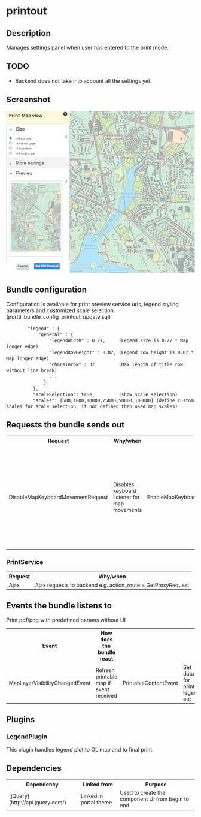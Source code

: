# printout

## Description

Manages settings panel when user has entered to the print mode.

## TODO

* Backend does not take into account all the settings yet.

## Screenshot

![screenshot](printout.png)

## Bundle configuration

Configuration is available for print preview service urls, legend styling parameters and customized scale selection
(portti_bundle_config_printout_update.sql)

            "legend" : {
                "general" : {
                    "legendWidth" : 0.27,     (Legend size is 0.27 * Map longer edge)
                    "legendRowHeight" : 0.02, (Legend row height is 0.02 * Map longer edge)
                    "charsInrow" : 32         (Max length of title row without line break)
                    ...
                  }
              },
              "scaleSelection": true,         (show scale selection)
              "scales": [500,1000,10000,25000,50000,100000] (define custom scales for scale selection, if not defined then used map scales)


## Requests the bundle sends out

<table class="table">
  <tr>
    <th>Request</th><th>Why/when</th>
  </tr>
  <tr>
    <td>DisableMapKeyboardMovementRequest</td><td>Disables keyboard listener for map movements</td>
    <td>EnableMapKeyboardMovementRequest</td><td>Enables keyboard listener for map movements</td>
    <td>userinterface.UpdateExtensionRequest</td><td>Bundle closes all flyouts when entering printing mode and its own flyouts when user clicks cancel button.</td>
    <td></td><td>tbd</td>
  </tr>
</table>

### PrintService

<table class="table">
  <tr>
    <th>Request</th><th>Why/when</th>
  </tr>
  <tr>
    <td>Ajax</td>
    <td>Ajax requests to backend e.g. action_route = GetProxyRequest</td>
  </tr>

</table>

## Events the bundle listens to

<table class="table">
  <tr>
    <th>Event</th><th>How does the bundle react</th>
  </tr>
  <tr>
    <td>MapLayerVisibilityChangedEvent</td><td>Refresh printable map if event received</td>
    <td>PrintableContentEvent</td><td>Set data for print legend, etc</td>
    <td>PrintWithoutUIEvent</td>Print pdf/png with predefined params without UI</td>
  </tr>
</table>

## Plugins

### LegendPlugin

This plugin handles legend plot to OL map and to final print


## Dependencies

<table class="table">
  <tr>
    <th>Dependency</th><th>Linked from</th><th>Purpose</th>
  </tr>
  <tr>
    <td>[jQuery](http://api.jquery.com/)</td><td>Linked in portal theme</td><td> Used to create the component UI from begin to end</td>
  </tr>
</table>
